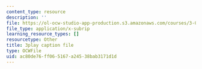 ```yaml
---
content_type: resource
description: ''
file: https://ol-ocw-studio-app-production.s3.amazonaws.com/courses/3-091sc-introduction-to-solid-state-chemistry-fall-2010/ac80de76ff065167a24538bab3171d1d_FVzaznYPCes.vtt
file_type: application/x-subrip
learning_resource_types: []
resourcetype: Other
title: 3play caption file
type: OCWFile
uid: ac80de76-ff06-5167-a245-38bab3171d1d
---
```

